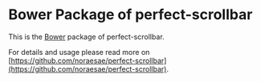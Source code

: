 # Bower Package of perfect-scrollbar

This is the [Bower](https://bower.io/) package of perfect-scrollbar.

For details and usage please read more on [https://github.com/noraesae/perfect-scrollbar](https://github.com/noraesae/perfect-scrollbar).
